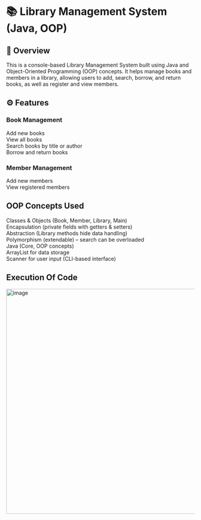 <h1>📚 Library Management System (Java, OOP)</h1>
<h2>📌 Overview</h2>
This is a console-based Library Management System built using Java and Object-Oriented Programming (OOP) concepts.
It helps manage books and members in a library, allowing users to add, search, borrow, and return books, as well as register and view members.
<h2>⚙️ Features</h2>
<h3>Book Management</h3>
Add new books<br>
View all books<br>
Search books by title or author<br>
Borrow and return books<br>
<h3>Member Management</h3>
Add new members<br>
View registered members<br>
<h2>OOP Concepts Used</h2>
Classes & Objects (Book, Member, Library, Main)<br>
Encapsulation (private fields with getters & setters)<br>
Abstraction (Library methods hide data handling)<br>
Polymorphism (extendable) – search can be overloaded<br>
Java (Core, OOP concepts)<br>
ArrayList for data storage<br>
Scanner for user input (CLI-based interface)
<h2>Execution Of Code</h2>
<img width="600" height="600" alt="image" src="https://github.com/user-attachments/assets/ea1dbf4a-d5e9-42ec-b0bd-247e711b0886" />

